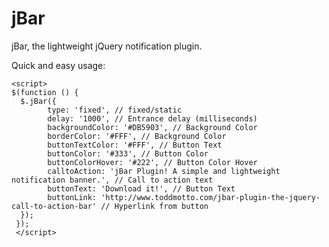 jBar
====

jBar, the lightweight jQuery notification plugin.

Quick and easy usage:

    <script>
    $(function () {
      $.jBar({
            type: 'fixed', // fixed/static
            delay: '1000', // Entrance delay (milliseconds)
            backgroundColor: '#DB5903', // Background Color
            borderColor: '#FFF', // Background Color
            buttonTextColor: '#FFF', // Button Text
            buttonColor: '#333', // Button Color
            buttonColorHover: '#222', // Button Color Hover
            calltoAction: 'jBar Plugin! A simple and lightweight notification banner.', // Call to action text
            buttonText: 'Download it!', // Button Text
            buttonLink: 'http://www.toddmotto.com/jbar-plugin-the-jquery-call-to-action-bar' // Hyperlink from button
      });
     });
     </script>
